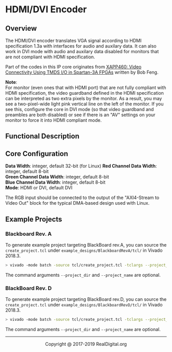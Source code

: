 # HDMI/DVI Encoder

## Overview

The HDMI/DVI encoder translates VGA signal according to HDMI specification 1.3a with interfaces for audio and auxilary data.
It can also work in DVI mode with audio and auxilary data disabled for monitors that are not compliant with HDMI specification.

Part of the codes in this IP core originates from [XAPP460: Video Connectivity Using TMDS I/O in Spartan-3A FPGAs] written by Bob Feng.

**Note**:  
For monitor (even ones that with HDMI port) that are not fully compliant with HDMI specification, the video guardband defined in the HDMI specification can be interpreted as two extra pixels by the monitor.
As a result, you may see a two-pixel-wide light pink vertical line on the left of the monitor.
If you see this, configure the core in DVI mode (so that video guardband and preambles are both disabled) or see if there is an "AV" settings on your monitor to force it into HDMI compliant mode.

## Functional Description


## Core Configuration

**Data Width**: integer, default 32-bit (for Linux)
**Red Channel Data Width**: integer, default 8-bit  
**Green Channel Data Width**: integer, default 8-bit  
**Blue Channel Data Width**: integer, default 8-bit  
**Mode**: HDMI or DVI, default DVI

The RGB input should be connected to the output of the "AXI4-Stream to Video Out" block for the typical DMA-based design used with Linux.

## Example Projects

### Blackboard Rev. A

To generate example project targeting BlackBoard rev.A, you can source the `create_project.tcl` under `example_designs/BlackboardRevA/tcl/` in Vivado 2018.3.

```bash
> vivado -mode batch -source tcl/create_project.tcl -tclargs --project_dir ./hdmi_example --project_name example
```

The command arguments `--project_dir` and `--project_name` are optional.

### BlackBoard Rev. D

To generate example project targeting BlackBoard rev.D, you can source the `create_project.tcl` under `example_designs/BlackboardRevD/tcl/` in Vivado 2018.3.

```bash
> vivado -mode batch -source tcl/create_project.tcl -tclargs --project_dir ./hdmi_example --project_name example
```

The command arguments `--project_dir` and `--project_name` are optional.

[XAPP460: Video Connectivity Using TMDS I/O in Spartan-3A FPGAs]:https://www.xilinx.com/support/documentation/application_notes/xapp460.pdf


------------------------------------------------------
<p align="center">Copyright @ 2017-2019 RealDigital.org</p>
